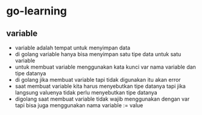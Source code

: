 # go-learning

## variable

- variable adalah tempat untuk menyimpan data
- di golang variable hanya bisa menyimpan satu tipe data untuk satu variable
- untuk membuat variable menggunakan kata kunci var nama variable dan tipe datanya
- di golang jika membuat variable tapi tidak digunakan itu akan error
- saat membuat variable kita harus menyebutkan tipe datanya tapi jika langsung valuenya tidak perlu menyebutkan tipe datanya
- digolang saat membuat variable tidak wajib menggunakan dengan var tapi bisa juga menggunakan nama variable := value
